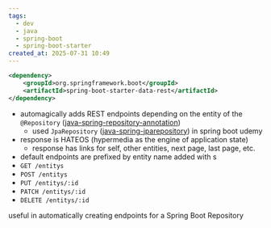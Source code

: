 ```yaml
---
tags:
  - dev
  - java
  - spring-boot
  - spring-boot-starter
created_at: 2025-07-31 10:49
---
```

```xml
<dependency>
	<groupId>org.springframework.boot</groupId>
	<artifactId>spring-boot-starter-data-rest</artifactId>
</dependency>
```
- automagically adds REST endpoints depending on the entity of the `@Repository` ([java-spring-repository-annotation](dev/java/spring/java-spring-repository-annotation.md))
	- used `JpaRepository` ([java-spring-jparepository](dev/java/spring/java-spring-jparepository.md)) in spring boot udemy
- response is HATEOS (hypermedia as the engine of application state)
	- response has links for self, other entities, next page, last page, etc.
- default endpoints are prefixed by entity name added with s
- `GET /entitys`
- `POST /entitys`
- `PUT /entitys/:id`
- `PATCH /entitys/:id`
- `DELETE /entitys/:id`

useful in automatically creating endpoints for a Spring Boot Repository